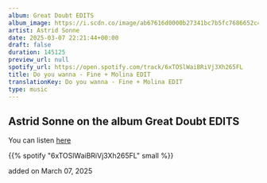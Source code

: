 ```yaml
---
album: Great Doubt EDITS
album_image: https://i.scdn.co/image/ab67616d0000b27341bc7b5fc7686652c454f096
artist: Astrid Sonne
date: 2025-03-07 22:21:44+00:00
draft: false
duration: 145125
preview_url: null
spotify_url: https://open.spotify.com/track/6xTOSlWaiBRiVj3Xh265FL
title: Do you wanna - Fine + Molina EDIT
translationKey: Do you wanna - Fine + Molina EDIT
type: music
---
```


## Astrid Sonne on the album Great Doubt EDITS

You can listen [here](https://open.spotify.com/track/6xTOSlWaiBRiVj3Xh265FL)

{{% spotify "6xTOSlWaiBRiVj3Xh265FL" small %}}

added on March 07, 2025